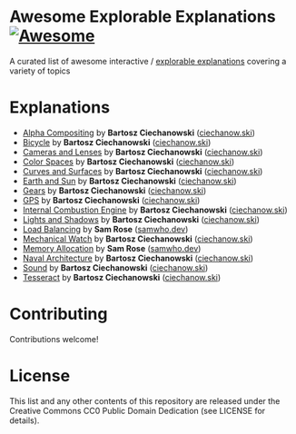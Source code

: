 # Awesome Explorable Explanations [![Awesome](https://awesome.re/badge.svg)](https://awesome.re)

A curated list of awesome interactive / [explorable explanations](http://worrydream.com/ExplorableExplanations/) covering a variety of topics

# Explanations

- [Alpha Compositing](https://ciechanow.ski/alpha-compositing/) by **Bartosz Ciechanowski** ([ciechanow.ski](https://ciechanow.ski/archives/))
- [Bicycle](https://ciechanow.ski/archives/) by **Bartosz Ciechanowski** ([ciechanow.ski](https://ciechanow.ski/archives/))
- [Cameras and Lenses](https://ciechanow.ski/cameras-and-lenses/) by **Bartosz Ciechanowski** ([ciechanow.ski](https://ciechanow.ski/archives/))
- [Color Spaces](https://ciechanow.ski/color-spaces/) by **Bartosz Ciechanowski** ([ciechanow.ski](https://ciechanow.ski/archives/))
- [Curves and Surfaces](https://ciechanow.ski/curves-and-surfaces/) by **Bartosz Ciechanowski** ([ciechanow.ski](https://ciechanow.ski/archives/))
- [Earth and Sun](https://ciechanow.ski/earth-and-sun/) by **Bartosz Ciechanowski** ([ciechanow.ski](https://ciechanow.ski/archives/))
- [Gears](https://ciechanow.ski/gears/) by **Bartosz Ciechanowski** ([ciechanow.ski](https://ciechanow.ski/archives/))
- [GPS](https://ciechanow.ski/gps/) by **Bartosz Ciechanowski** ([ciechanow.ski](https://ciechanow.ski/archives/))
- [Internal Combustion Engine](https://ciechanow.ski/internal-combustion-engine/) by **Bartosz Ciechanowski** ([ciechanow.ski](https://ciechanow.ski/archives/))
- [Lights and Shadows](https://ciechanow.ski/lights-and-shadows/) by **Bartosz Ciechanowski** ([ciechanow.ski](https://ciechanow.ski/archives/))
- [Load Balancing](https://samwho.dev/load-balancing/) by **Sam Rose** ([samwho.dev](https://samwho.dev/))
- [Mechanical Watch](https://ciechanow.ski/mechanical-watch/) by **Bartosz Ciechanowski** ([ciechanow.ski](https://ciechanow.ski/archives/))
- [Memory Allocation](https://samwho.dev/memory-allocation/) by **Sam Rose** ([samwho.dev](https://samwho.dev/))
- [Naval Architecture](https://ciechanow.ski/naval-architecture/) by **Bartosz Ciechanowski** ([ciechanow.ski](https://ciechanow.ski/archives/))
- [Sound](https://ciechanow.ski/sound/) by **Bartosz Ciechanowski** ([ciechanow.ski](https://ciechanow.ski/archives/))
- [Tesseract](https://ciechanow.ski/tesseract/) by **Bartosz Ciechanowski** ([ciechanow.ski](https://ciechanow.ski/archives/))

# Contributing

Contributions welcome!

# License

This list and any other contents of this repository are released under the Creative Commons CC0 Public Domain Dedication (see LICENSE for details).

